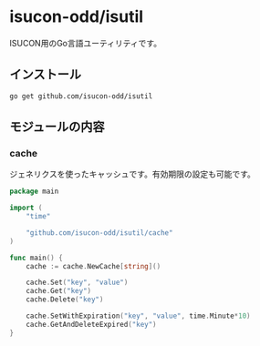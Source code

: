 # isucon-odd/isutil

ISUCON用のGo言語ユーティリティです。

## インストール

```sh
go get github.com/isucon-odd/isutil
```

## モジュールの内容

### cache

ジェネリクスを使ったキャッシュです。有効期限の設定も可能です。

```go
package main

import (
	"time"

	"github.com/isucon-odd/isutil/cache"
)

func main() {
	cache := cache.NewCache[string]()

	cache.Set("key", "value")
	cache.Get("key")
	cache.Delete("key")

	cache.SetWithExpiration("key", "value", time.Minute*10)
	cache.GetAndDeleteExpired("key")
}
```
